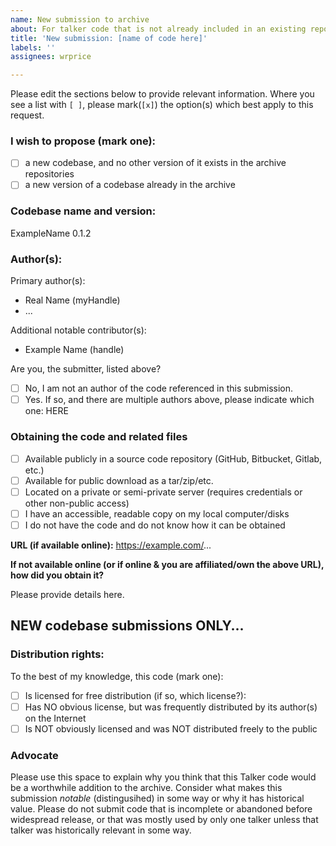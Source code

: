 ```yaml
---
name: New submission to archive
about: For talker code that is not already included in an existing repo
title: 'New submission: [name of code here]'
labels: ''
assignees: wrprice

---
```


Please edit the sections below to provide relevant information. Where you see a list with `[ ]`, please mark(`[x]`) the option(s) which best apply to this request.

### I wish to propose (mark one):

- [ ] a new codebase, and no other version of it exists in the archive repositories
- [ ] a new version of a codebase already in the archive

### Codebase name and version:

ExampleName 0.1.2

### Author(s):

Primary author(s):

- Real Name (myHandle)
- ...

Additional notable contributor(s):

- Example Name (handle)

Are you, the submitter, listed above?

- [ ] No, I am not an author of the code referenced in this submission.
- [ ] Yes.  If so, and there are multiple authors above, please indicate which one:  HERE

### Obtaining the code and related files

- [ ] Available publicly in a source code repository (GitHub, Bitbucket, Gitlab, etc.)
- [ ] Available for public download as a tar/zip/etc.
- [ ] Located on a private or semi-private server (requires credentials or other non-public access)
- [ ] I have an accessible, readable copy on my local computer/disks
- [ ] I do not have the code and do not know how it can be obtained

**URL (if available online):** https://example.com/...

**If not available online (or if online & you are affiliated/own the above URL), how did you obtain it?**

Please provide details here.

## NEW codebase submissions ONLY...

### Distribution rights:
To the best of my knowledge, this code (mark one):

- [ ]  Is licensed for free distribution (if so, which license?): 
- [ ]  Has NO obvious license, but was frequently distributed by its author(s) on the Internet
- [ ]  Is NOT obviously licensed and was NOT distributed freely to the public

### Advocate

Please use this space to explain why you think that this Talker code would be a worthwhile addition
to the archive.  Consider what makes this submission *notable* (distingusihed) in some way or why it has
historical value.  Please do not submit code that is incomplete or abandoned before widespread release, or that was mostly used by only one talker unless that talker was historically relevant in some way.
